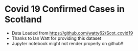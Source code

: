 # Covid 19 Confirmed Cases in Scotland 

* Data Loaded from https://github.com/watty62/Scot_covid19 
* Thanks to Ian Watt for providing this dataset
* Jupyter notebook might not render properly on github!!
